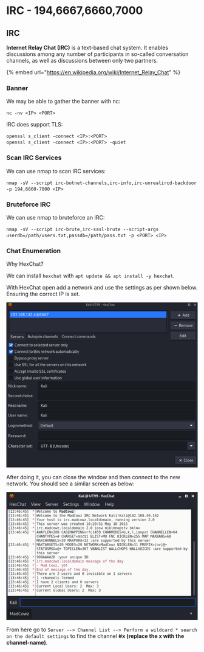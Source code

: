 # IRC - 194,6667,6660,7000

## IRC

**Internet Relay Chat (IRC)** is a text-based chat system. It enables discussions among any number of participants in so-called conversation channels, as well as discussions between only two partners.

{% embed url="https://en.wikipedia.org/wiki/Internet_Relay_Chat" %}

### Banner

We may be able to gather the banner with nc:

```
nc -nv <IP> <PORT>
```

IRC does support TLS:

```
openssl s_client -connect <IP>:<PORT>
openssl s_client -connect <IP>:<PORT> -quiet
```

### Scan IRC Services

We can use nmap to scan IRC services:

```
nmap -sV --script irc-botnet-channels,irc-info,irc-unrealircd-backdoor -p 194,6660-7000 <IP>
```

### Bruteforce IRC

We can use nmap to bruteforce an IRC:

```
nmap -sV --script irc-brute,irc-sasl-brute --script-args userdb=/path/users.txt,passdb=/path/pass.txt -p <PORT> <IP>
```

### Chat Enumeration

Why HexChat?



We can install `hexchat` with `apt update && apt install -y hexchat`.

With HexChat open add a network and use the settings as per shown below. Ensuring the correct IP is set.

![IRC Servers -> Add](../.gitbook/assets/hexchat-connect-to-irc.png)

After doing it, you can close the window and then connect to the new network. You should see a similar screen as below:

![IRC HexChat  Connected](../.gitbook/assets/hexchat-irc.png)

From here go to `Server --> Channel List --> Perform a wildcard * search on the default settings` to find the channel **#x (replace the x with the channel-name)**.
